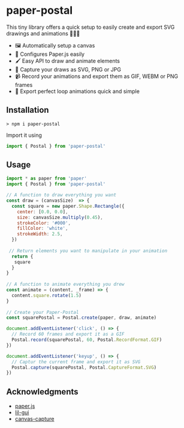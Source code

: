 # paper-postal

This tiny library offers a quick setup to easily create and export SVG drawings and animations 🎨👨‍🎨 

- 🖼️ Automatically setup a canvas
- 🔧 Configures Paper.js easily
- 🖌️ Easy API to draw and animate elements
- 📸 Capture your draws as SVG, PNG or JPG
- 📹 Record your animations and export them as GIF, WEBM or PNG frames
- 🔄 Export perfect loop animations quick and simple


## Installation

```shell
> npm i paper-postal
```

Import it using

```javascript
import { Postal } from 'paper-postal'
```

## Usage
```javascript
import * as paper from 'paper'
import { Postal } from 'paper-postal'

// A function to draw everything you want
const draw = (canvasSize)  => {
  const square = new paper.Shape.Rectangle({
    center: [0.0, 0.0],
    size: canvasSize.multiply(0.45),
    strokeColor: '#000',
    fillColor: 'white',
    strokeWidth: 2.5,
  })
 
 // Return elements you want to manipulate in your animation
  return {
   square
  }
}
 
// A function to animate everything you drew
const animate = (content, _frame) => {
  content.square.rotate(1.5)
}
 
// Create your Paper-Postal
const squarePostal = Postal.create(paper, draw, animate)

document.addEventListener('click', () => {
  // Record 60 frames and export it as a GIF
  Postal.record(squarePostal, 60, Postal.RecordFormat.GIF)
})

document.addEventListener('keyup', () => {
  // Captur the current frame and export it as SVG
  Postal.capture(squarePostal, Postal.CaptureFormat.SVG)
})
```

## Acknowledgments

- [paper.js](http://paperjs.org/reference/global/)
- [lil-gui](https://lil-gui.georgealways.com/)
- [canvas-capture](https://github.com/amandaghassaei/canvas-capture)
